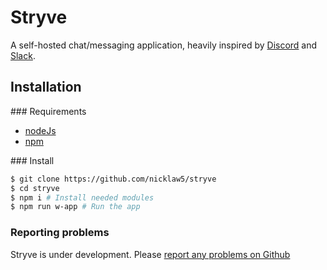 # Stryve
A self-hosted chat/messaging application, heavily inspired by [Discord][discord] and [Slack][slack].

## Installation

### Requirements

+ [nodeJs][nodejs]
+ [npm][npm]


### Install

```bash
$ git clone https://github.com/nicklaw5/stryve
$ cd stryve
$ npm i # Install needed modules
$ npm run w-app # Run the app
```

### Reporting problems

Stryve is under development. Please [report any problems on Github][reporting]

[slack]: https://slack.com
[discord]: https://discordapp.com/
[nodejs]: https://nodejs.org/
[npm]: https://www.npmjs.com/
[reporting]: https://github.com/nicklaw5/stryve//issues
